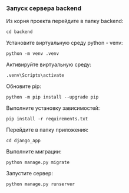 ### Запуск сервера backend
Из корня проекта перейдите в папку backend:
```
cd backend
```
Установите виртуальную среду python - venv:
```
python -m venv .venv
```
Активируйте виртуальную среду:
```
.venv\Scripts\activate
```
Обновите pip:
```
python -m pip install --upgrade pip
```
Выполните установку зависимостей:
```
pip install -r requirements.txt
```
Перейдите в папку приложения:
```
cd django_app
```
Выполните миграции:
```
python manage.py migrate
```
Запустите сервер:
```
python manage.py runserver
```
